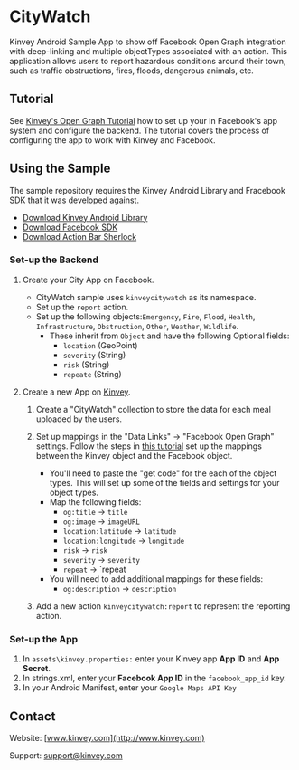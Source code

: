 CityWatch
=============
Kinvey Android Sample App to show off Facebook Open Graph integration with deep-linking and multiple objectTypes associated with an action. This application allows users to report hazardous conditions around their town, such as traffic obstructions, fires, floods, dangerous animals, etc.

## Tutorial 
See [Kinvey's Open Graph Tutorial](http://devcenter.kinvey.com/android/tutorials/facebook-opengraph-tutorial) how to set up your in Facebook's app system and configure the backend. The tutorial covers the process of configuring the app to work with Kinvey and Facebook. 

## Using the Sample
The sample repository requires the Kinvey Android Library and Fracebook SDK that it was developed against.

* [Download Kinvey Android Library](http://devcenter.kinvey.com/android/downloads)
* [Download Facebook SDK](http://developers.facebook.com/android/downloads/)
* [Download Action Bar Sherlock](http://actionbarsherlock.com/)

### Set-up the Backend
1. Create your City App on Facebook.
    * CityWatch sample uses `kinveycitywatch` as its namespace. 
    * Set up the `report` action.
    * Set up the following objects:`Emergency`, `Fire`, `Flood`, `Health`, `Infrastructure`, `Obstruction`, `Other`, `Weather`, `Wildlife`.
    	* These inherit from `Object` and have the following Optional fields:
    	     * `location` (GeoPoint)
    	     * `severity` (String)
    	     * `risk` (String)
    	     * `repeate` (String)
    	     
2. Create a new App on [Kinvey](https://console.kinvey.com/).
    1. Create a "CityWatch" collection to store the data for each meal uploaded by the users.
    2. Set up mappings in the "Data Links" -> "Facebook Open Graph" settings. Follow the steps in [this tutorial](http://devcenter.kinvey.com/android/tutorials/facebook-opengraph-tutorial) set up the mappings between the Kinvey object and the Facebook object.
         * You'll need to paste the "get code" for the each of the object types. This will set up some of the fields and settings for your object types.
         * Map the following fields:
         	* `og:title` -> `title`
         	* `og:image` -> `imageURL`
         	* `location:latitude` -> `latitude`
         	* `location:longitude` -> `longitude`
         	* `risk` -> `risk`
         	* `severity` -> `severity`
         	* `repeat` -> `repeat
         * You will need to add additional mappings for these fields:
            * `og:description` -> `description`

    3. Add a new action `kinveycitywatch:report` to represent the reporting action.

### Set-up the App
1. In `assets\kinvey.properties:` enter your Kinvey app __App ID__ and __App Secret__.
2. In strings.xml, enter your __Facebook App ID__ in the `facebook_app_id` key.  
3. In your Android Manifest, enter your `Google Maps API Key`


## Contact
Website: [www.kinvey.com](http://www.kinvey.com)

Support: [support@kinvey.com](http://docs.kinvey.com/mailto:support@kinvey.com)